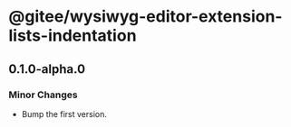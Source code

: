 # @gitee/wysiwyg-editor-extension-lists-indentation

## 0.1.0-alpha.0

### Minor Changes

- Bump the first version.
